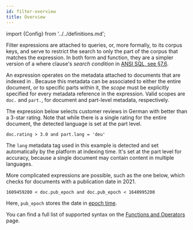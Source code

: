```yaml
---
id: filter-overview
title: Overview
---
```


import {Config} from '../../definitions.md';

Filter expressions are attached to queries, or, more formally, to its corpus
keys, and serve to restrict the search to only the part of the corpus that 
matches the expression. In both form and function, they are a simpler version
of a where clause's *search condition* in [ANSI SQL, see §7.6][1].

An expression operates on the metadata attached to documents that are indexed
in <Config v="names.product"/>. Because this metadata can be associated to
either the entire document, or to specific parts within it, the *scope* must
be explicitly specified for every metadata reference in the expression. Valid
scopes are `doc.` and `part.`, for document and part-level metadata,
respectively.

The expression below selects customer reviews in German with better than a
3-star rating. Note that while there is a single rating for the entire document,
the detected language is set at the part level. 

```
doc.rating > 3.0 and part.lang = 'deu'
```

The `lang` metadata tag used in this example is detected and set automatically
by the platform at indexing time. It's set at the part level for accuracy,
because a single document may contain content in multiple languages.

More complicated expressions are possible, such as the one below, which 
checks for documents with a publication date in 2021.

```
1609459200 < doc.pub_epoch and doc.pub_epoch < 1640995200
```

Here, `pub_epoch` stores the date in [epoch time][3].

You can find a full list of supported syntax on the [Functions and Operators][2]
page.

[1]: http://www.contrib.andrew.cmu.edu/~shadow/sql/sql1992.txt
[2]: /docs/search-apis/sql/func-opr
[3]: https://en.wikipedia.org/wiki/Unix_time

